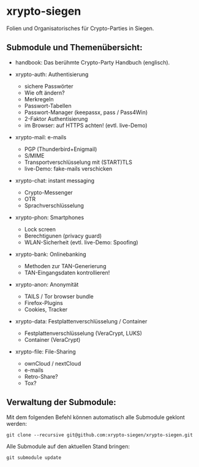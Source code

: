 # xrypto-siegen

Folien und Organisatorisches für Crypto-Parties in Siegen.

## Submodule und Themenübersicht:
* handbook: Das berühmte Crypto-Party Handbuch (englisch).

* xrypto-auth: Authentisierung
  * sichere Passwörter
  * Wie oft ändern?
  * Merkregeln
  * Passwort-Tabellen
  * Passwort-Manager (keepassx, pass / Pass4Win)
  * 2-Faktor Authentisierung
  * im Browser: auf HTTPS achten! (evtl. live-Demo)

* xrypto-mail: e-mails
  * PGP (Thunderbird+Enigmail)
  * S/MIME
  * Transportverschlüsselung mit (START)TLS
  * live-Demo: fake-mails verschicken

* xrypto-chat: instant messaging
  * Crypto-Messenger
  * OTR
  * Sprachverschlüsselung

* xrypto-phon: Smartphones
  * Lock screen
  * Berechtigunen (privacy guard)
  * WLAN-Sicherheit (evtl. live-Demo: Spoofing)

* xrypto-bank: Onlinebanking
  * Methoden zur TAN-Generierung
  * TAN-Eingangsdaten kontrollieren!

* xrypto-anon: Anonymität
  * TAILS / Tor browser bundle
  * Firefox-Plugins
  * Cookies, Tracker

* xrypto-data: Festplattenverschlüsselung / Container
  * Festplattenverschlüsselung (VeraCrypt, LUKS)
  * Container (VeraCrypt)

* xrypto-file: File-Sharing
  * ownCloud / nextCloud
  * e-mails
  * Retro-Share?
  * Tox?

## Verwaltung der Submodule:
Mit dem folgenden Befehl können automatisch alle Submodule geklont werden:
```
git clone --recursive git@github.com:xrypto-siegen/xrypto-siegen.git
```

Alle Submodule auf den aktuellen Stand bringen:
```
git submodule update
```
